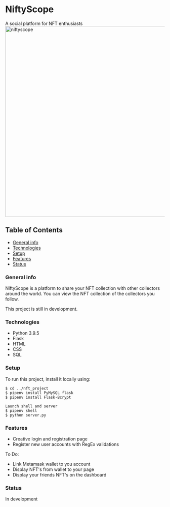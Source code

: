 # NiftyScope
A social platform for NFT enthusiasts
<img src="./nifty-gif.gif" alt="niftyscope" height="600">

## Table of Contents
* [General info](#general-info)
* [Technologies](#technologies)
* [Setup](#setup)
* [Features](#features)
* [Status](#status)

### General info
NiftyScope is a platform to share your NFT collection with other collectors around the world. You can view the NFT collection of the collectors you follow.

This project is still in development.

### Technologies
* Python 3.9.5
* Flask
* HTML
* CSS
* SQL

### Setup
To run this project, install it locally using:
```
$ cd ../nft_project
$ pipenv install PyMySQL flask
$ pipenv install Flask-Bcrypt

Launch shell and server
$ pipenv shell
$ python server.py
```

### Features
* Creative login and registration page
* Register new user accounts with RegEx validations

To Do:
* Link Metamask wallet to you account
* Display NFT's from wallet to your page
* Display your friends NFT's on the dashboard

### Status
In development